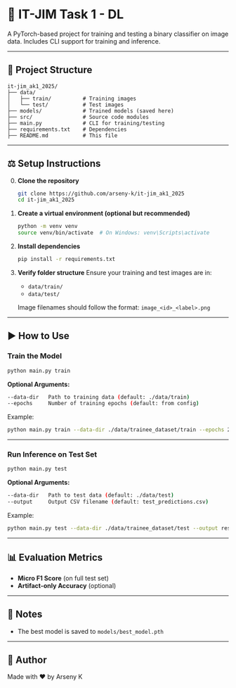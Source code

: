 # 🧠 IT-JIM Task 1 - DL

A PyTorch-based project for training and testing a binary classifier on image data. Includes CLI support for training and inference.

---

## 📁 Project Structure

```
it-jim_ak1_2025/
├── data/
│   ├── train/          # Training images
│   └── test/           # Test images
├── models/             # Trained models (saved here)
├── src/                # Source code modules
├── main.py             # CLI for training/testing
├── requirements.txt    # Dependencies
├── README.md           # This file
```

---

## ⚖️ Setup Instructions

0. **Clone the repository**
   ```bash
   git clone https://github.com/arseny-k/it-jim_ak1_2025
   cd it-jim_ak1_2025
   ```

1. **Create a virtual environment (optional but recommended)**
   ```bash
   python -m venv venv
   source venv/bin/activate  # On Windows: venv\Scripts\activate
   ```

2. **Install dependencies**
   ```bash
   pip install -r requirements.txt
   ```

3. **Verify folder structure**
   Ensure your training and test images are in:
   - `data/train/`
   - `data/test/`

   Image filenames should follow the format: `image_<id>_<label>.png`

---

## ▶️ How to Use

### Train the Model
```bash
python main.py train
```

**Optional Arguments:**
```bash
--data-dir   Path to training data (default: ./data/train)
--epochs     Number of training epochs (default: from config)
```

Example:
```bash
python main.py train --data-dir ./data/trainee_dataset/train --epochs 20
```

---

### Run Inference on Test Set
```bash
python main.py test
```

**Optional Arguments:**
```bash
--data-dir   Path to test data (default: ./data/test)
--output     Output CSV filename (default: test_predictions.csv)
```

Example:
```bash
python main.py test --data-dir ./data/trainee_dataset/test --output results.csv
```

---

## 📊 Evaluation Metrics
- **Micro F1 Score** (on full test set)
- **Artifact-only Accuracy** (optional)

---

## 🚧 Notes
- The best model is saved to `models/best_model.pth`


---

## 🚀 Author
Made with ❤️ by Arseny K
